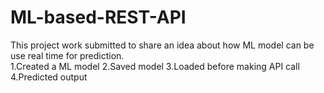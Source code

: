 # ML-based-REST-API
This project work submitted to share an idea about how ML model can be use real time for prediction.  
1.Created a ML model 
2.Saved model 
3.Loaded before making API call 
4.Predicted output
